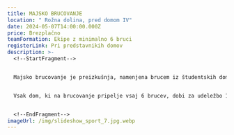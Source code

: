 ```yaml
---
title: MAJSKO BRUCOVANJE
location: " Rožna dolina, pred domom IV"
date: 2024-05-07T14:00:00.000Z
price: Brezplačno
teamFormation: Ekipe z minimalno 6 bruci
registerLink: Pri predstavnikih domov
description: >-
  <!--StartFragment-->


  Majsko brucovanje je preizkušnja, namenjena brucem iz študentskih domov, na kateri se boste morali izkazati v znanju in spretnostih, ki dokazujejo njihovo sposobnost preživetja v domu. Vse sveže krščene bruce pa potem zasluženo čaka mesec športa, kulture in zabave. Disciplina je namenjena le stanovalcem študentskih domov in bo potekala v obliki ekipnega tekmovanja, pogoj pa je, da so vsi člani ekipe bruci in stanovalci istega študentskega doma. Vse igre z natančnejšimi navodili bodo predstavljene na tekmovanju.


  Vsak dom, ki na brucovanje pripelje vsaj 6 brucev, dobi za udeležbo 10 točk. Če se ekipa uvrsti med najboljše tri, za prvo mesto dobijo dodatnih 12 točk, za drugo 10 točk in za tretje 8 točk.


  <!--EndFragment-->
imageUrl: /img/slideshow_sport_7.jpg.webp
---
```

